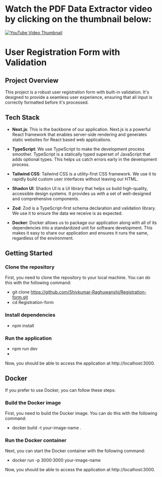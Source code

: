 # Watch the PDF Data Extractor video by clicking on the thumbnail below:

[![YouTube Video Thumbnail](https://img.youtube.com/vi/ZE-0FhVQiE8/maxresdefault.jpg)](https://www.youtube.com/embed/ZE-0FhVQiE8?si=5ygDlXfPCK4xYWKH)

# User Registration Form with Validation

## Project Overview

This project is a robust user registration form with built-in validation. It's designed to provide a seamless user experience, ensuring that all input is correctly formatted before it's processed.

## Tech Stack

- **Next.js**: This is the backbone of our application. Next.js is a powerful React framework that enables server-side rendering and generates static websites for React based web applications.

- **TypeScript**: We use TypeScript to make the development process smoother. TypeScript is a statically typed superset of JavaScript that adds optional types. This helps us catch errors early in the development process.

- **Tailwind CSS**: Tailwind CSS is a utility-first CSS framework. We use it to rapidly build custom user interfaces without leaving our HTML.

- **Shadcn UI**: Shadcn UI is a UI library that helps us build high-quality, accessible design systems. It provides us with a set of well-designed and comprehensive components.

- **Zod**: Zod is a TypeScript-first schema declaration and validation library. We use it to ensure the data we receive is as expected.

- **Docker**: Docker allows us to package our application along with all of its dependencies into a standardized unit for software development. This makes it easy to share our application and ensures it runs the same, regardless of the environment.

## Getting Started

### Clone the repository

First, you need to clone the repository to your local machine. You can do this with the following command:
- git clone https://github.com/Shivkumar-Raghuwanshi/Registration-form.git
- cd Registration-form

### Install dependencies
- npm install

### Run the application
- npm run dev
- 
Now, you should be able to access the application at http://localhost:3000.

## Docker
If you prefer to use Docker, you can follow these steps:

### Build the Docker image

First, you need to build the Docker image. You can do this with the following command:
- docker build -t your-image-name .

### Run the Docker container

Next, you can start the Docker container with the following command:
- docker run -p 3000:3000 your-image-name

Now, you should be able to access the application at http://localhost:3000.
